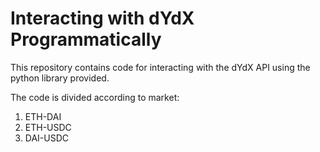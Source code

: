 # Interacting with dYdX Programmatically

This repository contains code for interacting with the dYdX API using the python library provided.

The code is divided according to market:

1. ETH-DAI
2. ETH-USDC
3. DAI-USDC
